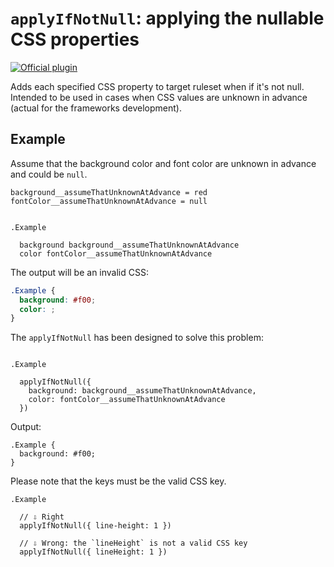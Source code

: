 # `applyIfNotNull`: applying the nullable CSS properties

[![Official plugin](https://img.shields.io/badge/IntelliJ_IDEA_Live_Template-ainn-blue.svg?style=flat)](https://plugins.jetbrains.com/plugin/17677-yamato-daiwa-frontend)

Adds each specified CSS property to target ruleset when if it's not null. Intended to be used in
cases when CSS values are unknown in advance (actual for the frameworks development).


## Example

Assume that the background color and font color are unknown in advance and could be `null`.

```stylus
background__assumeThatUnknownAtAdvance = red
fontColor__assumeThatUnknownAtAdvance = null


.Example

  background background__assumeThatUnknownAtAdvance
  color fontColor__assumeThatUnknownAtAdvance
```

The output will be an invalid CSS:

```css
.Example {
  background: #f00;
  color: ;
}
```

The `applyIfNotNull` has been designed to solve this problem:

```stylus

.Example

  applyIfNotNull({
    background: background__assumeThatUnknownAtAdvance,
    color: fontColor__assumeThatUnknownAtAdvance
  })
```

Output: 

```stylus
.Example {
  background: #f00;
}
```

Please note that the keys must be the valid CSS key.

```stylus
.Example

  // ⇩ Right
  applyIfNotNull({ line-height: 1 })

  // ⇩ Wrong: the `lineHeight` is not a valid CSS key
  applyIfNotNull({ lineHeight: 1 })
```
